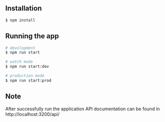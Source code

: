 ## Installation

```bash
$ npm install
```

## Running the app

```bash
# development
$ npm run start

# watch mode
$ npm run start:dev

# production mode
$ npm run start:prod
```

## Note
After successfully run the application API documentation can be found in http://localhost:3200/api/
